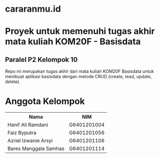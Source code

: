 # cararanmu.id
<h1>Proyek untuk memenuhi tugas akhir mata kuliah KOM20F - Basisdata</h1>
<h2>Paralel P2 Kelompok 10</h2>
Repo ini merupakan tugas akhir dari mata kuliah KOM20F Basisdata untuk membuat aplikasi basisdata dengan metode CRUD (create, read, update, delete).

<h1>Anggota Kelompok</h1>
<table>
  <tr>
    <th>Nama</th>
    <th>NIM</th>
  </tr>
  <tr>
    <td>Hanif Ali Ramdani</td>
    <td>G6401201004</td>
  </tr>
  <tr>
    <td>Faiz Byputra</td>
    <td>G6401201056</td>
  </tr>
  <tr>
    <td>Azriel Izwanie Arsyi</td>
    <td>G6401201106</td>
  </tr>
  <tr>
    <td>Bares Manggala Samhas</td>
    <td>G6401201114</td>
  </tr>
</table>
